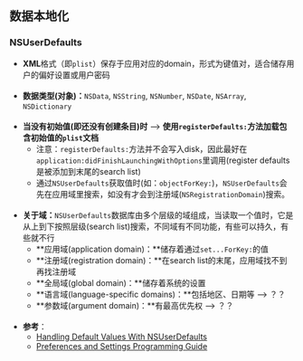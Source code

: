 ## 数据本地化

### NSUserDefaults

- **XML**格式（即`plist`）保存于应用对应的domain，形式为键值对，适合储存用户的偏好设置或用户密码
<br><br>
- **数据类型(对象)：**`NSData`, `NSString`, `NSNumber`, `NSDate`, `NSArray`, `NSDictionary`
<br><br>
- **当没有初始值(即还没有创建条目)时** --> **使用`registerDefaults:`方法加载包含初始值的`plist`文档**
  - 注意：`registerDefaults:`方法并不会写入disk，因此最好在`application:didFinishLaunchingWithOptions`里调用(register defaults是被添加到末尾的search list)
  - 通过`NSUserDefaults`获取值时(如：`objectForKey:`)，`NSUserDefaults`会先在应用域里搜索，如没有才会到注册域(`NSRegistrationDomain`)搜索。
<br><br>
- **关于域：**`NSUserDefaults`数据库由多个层级的域组成，当读取一个值时，它是从上到下按照层级(search list)搜索，不同域有不同功能，有些可以持久，有些就不行
  - **应用域(application domain)：**储存着通过`set...ForKey:`的值
  - **注册域(registration domain)：**在search list的末尾，应用域找不到再找注册域
  - **全局域(global domain)：**储存着系统的设置
  - **语言域(language-specific domains)：**包括地区、日期等 --> ？？
  - **参数域(argument domain)：**有最高优先权 --> ？？
<br><br>
- **参考**：
  - [Handling Default Values With NSUserDefaults](https://oleb.net/blog/2014/02/nsuserdefaults-handling-default-values/)
  - [Preferences and Settings Programming Guide](https://developer.apple.com/library/content/documentation/Cocoa/Conceptual/UserDefaults/AboutPreferenceDomains/AboutPreferenceDomains.html#//apple_ref/doc/uid/10000059i-CH2-SW1)
